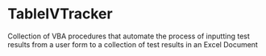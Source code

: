 # TableIVTracker
Collection of VBA procedures that automate the process of inputting test results from a user form to a collection of test results in an Excel Document
